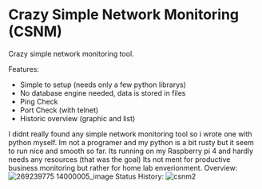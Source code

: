 # Crazy Simple Network Monitoring (CSNM)
Crazy simple network monitoring tool.

Features:
- Simple to setup (needs only a few python librarys)
- No database engine needed, data is stored in files
- Ping Check
- Port Check (with telnet)
- Historic overview (graphic and list)

I didnt really found any simple network monitoring tool so i wrote one with python myself. Im not a programer and my python is a bit rusty but it seem to run nice and smooth so far.
Its running on my Raspberry pi 4 and hardly needs any resources (that was the goal)
Its not ment for productive business monitoring but rather for home lab enverionment.
Overview:
![269239775 14000005_image](https://github.com/silentf666/csnm/assets/19639608/f933154e-2246-4616-8717-e70410fc44f3)
Status History:
![csnm2](https://github.com/silentf666/csnm/assets/19639608/c0118fd9-ca40-45b6-a226-aeeaffbbef4b)

